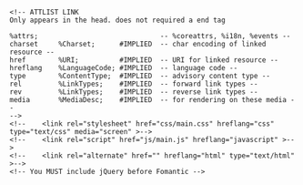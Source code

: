     <!-- ATTLIST LINK
    Only appears in the head. does not required a end tag

    %attrs;                              -- %coreattrs, %i18n, %events --
    charset     %Charset;      #IMPLIED  -- char encoding of linked resource --
    href        %URI;          #IMPLIED  -- URI for linked resource --
    hreflang    %LanguageCode; #IMPLIED  -- language code --
    type        %ContentType;  #IMPLIED  -- advisory content type --
    rel         %LinkTypes;    #IMPLIED  -- forward link types --
    rev         %LinkTypes;    #IMPLIED  -- reverse link types --
    media       %MediaDesc;    #IMPLIED  -- for rendering on these media --
    -->
    <!--    <link rel="stylesheet" href="css/main.css" hreflang="css" type="text/css" media="screen" >-->
    <!--    <link rel="script" href="js/main.js" hreflang="javascript" >-->
    <!--    <link rel="alternate" href="" hreflang="html" type="text/html" >-->
    <!-- You MUST include jQuery before Fomantic -->
